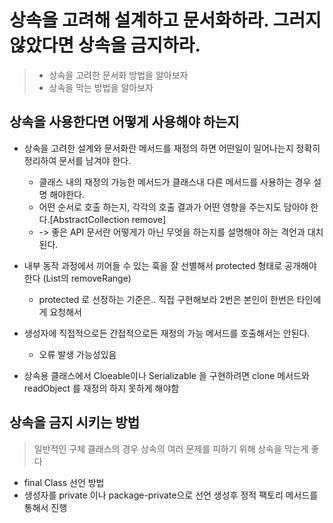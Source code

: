 # 상속을 고려해 설계하고 문서화하라. 그러지 않았다면 상속을 금지하라.

> * 상속을 고려한 문서화 방법을 알아보자
> * 상속을 막는 방법을 알아보자

## 상속을 사용한다면 어떻게 사용해야 하는지

* 상속을 고려한 설계와 문서화란 메서드를 재정의 하면 어떤일이 일어나는지 정확히 정리하여 문서를 남겨야 한다.
    * 클래스 내의 재정의 가능한 메서드가 클래스내 다른 메서드를 사용하는 경우 설명 해야한다.
    * 어떤 순서로 호출 하는지, 각각의 호출 결과가 어떤 영향을 주는지도 담아야 한다.[AbstractCollection remove]
    * -> 좋은 API 문서란 어떻게가 아닌 무엇을 하는지를 설명해야 하는 격언과 대치된다.

* 내부 동작 과정에서 끼어들 수 있는 훅을 잘 선별해서 protected 형태로 공개해야 한다 (List의 removeRange)
    * protected 로 선정하는 기준은.. 직접 구현해보라 2번은 본인이 한번은 타인에게 요청해서

* 생성자에 직접적으로든 간접적으로든 재정의 가능 메서드를 호출해서는 안된다.
    * 오류 발생 가능성있음

* 상속용 클래스에서 Cloeable이나 Serializable 을 구현하려면 clone 메서드와 readObject 를 재정의 하지 못하게 해야함

## 상속을 금지 시키는 방법

> 일반적인 구체 클래스의 경우 상속의 여러 문제를 피하기 위해 상속을 막는게 좋다

* final Class 선언 방법
* 생성자를 private 이나 package-private으로 선언 생성후 정적 팩토리 메서드를 통해서 진행
